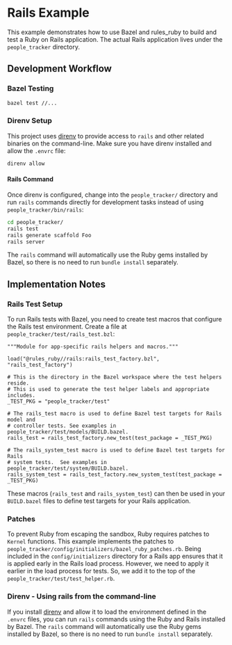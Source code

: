 # Rails Example

This example demonstrates how to use Bazel and rules_ruby to build and test a
Ruby on Rails application. The actual Rails application lives under the
`people_tracker` directory.

## Development Workflow

### Bazel Testing

```bash
bazel test //...
```

### Direnv Setup

This project uses [direnv](https://direnv.net/) to provide access to `rails`
and other related binaries on the command-line. Make sure you have direnv
installed and allow the `.envrc` file:

```bash
direnv allow
```

#### Rails Command

Once direnv is configured, change into the `people_tracker/` directory and run
`rails` commands directly for development tasks instead of using
`people_tracker/bin/rails`:

```bash
cd people_tracker/
rails test
rails generate scaffold Foo
rails server
```

The `rails` command will automatically use the Ruby gems installed by Bazel,
so there is no need to run `bundle install` separately.

## Implementation Notes

### Rails Test Setup

To run Rails tests with Bazel, you need to create test macros that configure the
Rails test environment. Create a file at `people_tracker/test/rails_test.bzl`:

```starlark
"""Module for app-specific rails helpers and macros."""

load("@rules_ruby//rails:rails_test_factory.bzl", "rails_test_factory")

# This is the directory in the Bazel workspace where the test helpers reside.
# This is used to generate the test helper labels and appropriate includes.
_TEST_PKG = "people_tracker/test"

# The rails_test macro is used to define Bazel test targets for Rails model and
# controller tests. See examples in people_tracker/test/models/BUILD.bazel.
rails_test = rails_test_factory.new_test(test_package = _TEST_PKG)

# The rails_system_test macro is used to define Bazel test targets for Rails
# system tests.  See examples in people_tracker/test/system/BUILD.bazel.
rails_system_test = rails_test_factory.new_system_test(test_package = _TEST_PKG)
```

These macros (`rails_test` and `rails_system_test`) can then be used in your
`BUILD.bazel` files to define test targets for your Rails application.

### Patches

To prevent Ruby from escaping the sandbox, Ruby requires patches to `Kernel`
functions. This example implements the patches to
`people_tracker/config/initializers/bazel_ruby_patches.rb`. Being included in
the `config/initializers` directory for a Rails app ensures that it is applied
early in the Rails load process. However, we need to apply it earlier in the
load process for tests. So, we add it to the top of the
`people_tracker/test/test_helper.rb`.

### Direnv - Using rails from the command-line

If you install [direnv](https://direnv.net/) and allow it to load the
environment defined in the `.envrc` files, you can run `rails` commands using
the Ruby and Rails installed by Bazel. The `rails` command will automatically
use the Ruby gems installed by Bazel, so there is no need to run `bundle
install` separately.
